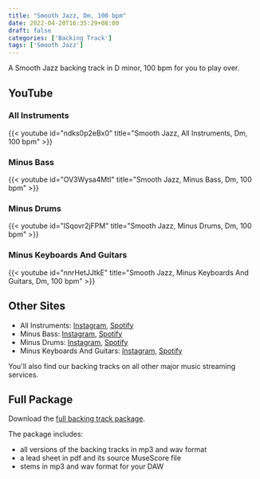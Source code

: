 ```yaml
---
title: "Smooth Jazz, Dm, 100 bpm"
date: 2022-04-20T16:35:29+08:00
draft: false
categories: ['Backing Track']
tags: ['Smooth Jazz']
---
```


A Smooth Jazz backing track in D minor, 100 bpm for you to play over. 

<!--more-->

## YouTube

### All Instruments

{{< youtube id="ndks0p2eBx0" title="Smooth Jazz, All Instruments, Dm, 100 bpm" >}}

### Minus Bass

{{< youtube id="OV3Wysa4MtI" title="Smooth Jazz, Minus Bass, Dm, 100 bpm" >}}

### Minus Drums

{{< youtube id="lSqovr2jFPM" title="Smooth Jazz, Minus Drums, Dm, 100 bpm" >}}

### Minus Keyboards And Guitars

{{< youtube id="nnrHetJJtkE" title="Smooth Jazz, Minus Keyboards And Guitars, Dm, 100 bpm" >}}

## Other Sites

* All Instruments:
  [Instagram](https://www.instagram.com/p/CclZO5kFiTb/),
  [Spotify](https://open.spotify.com/track/7v5s7Cokv7mwka1rwOMyqe)
* Minus Bass:
  [Instagram](https://www.instagram.com/p/CclZ6M0FOV3/),
  [Spotify](https://open.spotify.com/track/5NP2uDInk9qF7dInN0OWF5)
* Minus Drums:
  [Instagram](https://www.instagram.com/p/CclaSFsFyg4/), 
  [Spotify](https://open.spotify.com/track/0HeNot4cVGmCzUc4fiBVXZ)
* Minus Keyboards And Guitars:
  [Instagram](https://www.instagram.com/p/Ccla-XplQUR/),
  [Spotify](https://open.spotify.com/track/1wu9UTKrzeI0aZrE5WXQd8)

You'll also find our backing tracks on all other major music streaming services.

## Full Package

Download the [full backing track
package](https://mmbt.s3.eu-south-1.amazonaws.com/Musica+Maestro+Backing+Tracks+-+01+-+White+Blonde.zip).

The package includes:

* all versions of the backing tracks in mp3 and wav format
* a lead sheet in pdf and its source MuseScore file
* stems in mp3 and wav format for your DAW


